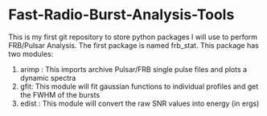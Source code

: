 # Fast-Radio-Burst-Analysis-Tools
This is my first git repository to store python packages I will use
to perform FRB/Pulsar Analysis.
The first package is named frb_stat. This package has two modules:
1) arimp : This imports archive Pulsar/FRB single pulse files and plots a dynamic spectra
2) gfit: This module will fit gaussian functions to individual profiles and get the FWHM 
         of the bursts 
3) edist : This module will convert the raw SNR values into energy (in ergs)
